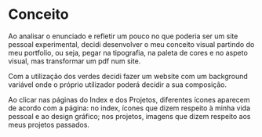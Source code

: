 # Conceito

Ao analisar o enunciado e refletir um pouco no que poderia ser um site pessoal experimental, decidi desenvolver o meu conceito visual partindo do meu portfolio, ou seja, pegar na tipografia, na paleta de cores e no aspeto visual, mas transformar um pdf num site.

Com a utilização dos verdes decidi fazer um website com um background variável onde o próprio utilizador poderá decidir a sua composição.

Ao clicar nas páginas do Index e dos Projetos, diferentes ícones aparecem de acordo com a página: no index, ícones que dizem respeito à minha vida pessoal e ao design gráfico; nos projetos, imagens que dizem respeito aos meus projetos passados.


